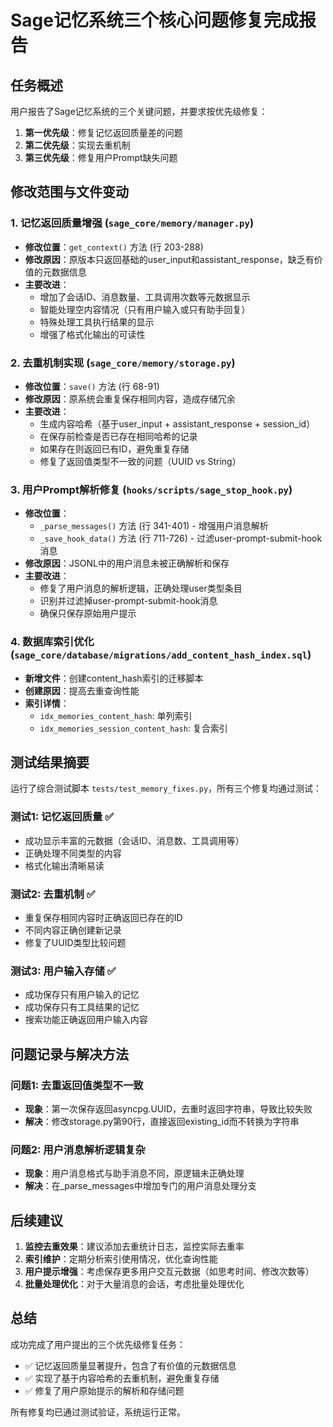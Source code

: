 # Sage记忆系统三个核心问题修复完成报告

## 任务概述

用户报告了Sage记忆系统的三个关键问题，并要求按优先级修复：
1. **第一优先级**：修复记忆返回质量差的问题
2. **第二优先级**：实现去重机制
3. **第三优先级**：修复用户Prompt缺失问题

## 修改范围与文件变动

### 1. 记忆返回质量增强 (`sage_core/memory/manager.py`)
- **修改位置**：`get_context()` 方法 (行 203-288)
- **修改原因**：原版本只返回基础的user_input和assistant_response，缺乏有价值的元数据信息
- **主要改进**：
  - 增加了会话ID、消息数量、工具调用次数等元数据显示
  - 智能处理空内容情况（只有用户输入或只有助手回复）
  - 特殊处理工具执行结果的显示
  - 增强了格式化输出的可读性

### 2. 去重机制实现 (`sage_core/memory/storage.py`)
- **修改位置**：`save()` 方法 (行 68-91)
- **修改原因**：原系统会重复保存相同内容，造成存储冗余
- **主要改进**：
  - 生成内容哈希（基于user_input + assistant_response + session_id）
  - 在保存前检查是否已存在相同哈希的记录
  - 如果存在则返回已有ID，避免重复存储
  - 修复了返回值类型不一致的问题（UUID vs String）

### 3. 用户Prompt解析修复 (`hooks/scripts/sage_stop_hook.py`)
- **修改位置**：
  - `_parse_messages()` 方法 (行 341-401) - 增强用户消息解析
  - `_save_hook_data()` 方法 (行 711-726) - 过滤user-prompt-submit-hook消息
- **修改原因**：JSONL中的用户消息未被正确解析和保存
- **主要改进**：
  - 修复了用户消息的解析逻辑，正确处理user类型条目
  - 识别并过滤掉user-prompt-submit-hook消息
  - 确保只保存原始用户提示

### 4. 数据库索引优化 (`sage_core/database/migrations/add_content_hash_index.sql`)
- **新增文件**：创建content_hash索引的迁移脚本
- **创建原因**：提高去重查询性能
- **索引详情**：
  - `idx_memories_content_hash`: 单列索引
  - `idx_memories_session_content_hash`: 复合索引

## 测试结果摘要

运行了综合测试脚本 `tests/test_memory_fixes.py`，所有三个修复均通过测试：

### 测试1: 记忆返回质量 ✅
- 成功显示丰富的元数据（会话ID、消息数、工具调用等）
- 正确处理不同类型的内容
- 格式化输出清晰易读

### 测试2: 去重机制 ✅
- 重复保存相同内容时正确返回已存在的ID
- 不同内容正确创建新记录
- 修复了UUID类型比较问题

### 测试3: 用户输入存储 ✅
- 成功保存只有用户输入的记忆
- 成功保存只有工具结果的记忆
- 搜索功能正确返回用户输入内容

## 问题记录与解决方法

### 问题1: 去重返回值类型不一致
- **现象**：第一次保存返回asyncpg.UUID，去重时返回字符串，导致比较失败
- **解决**：修改storage.py第90行，直接返回existing_id而不转换为字符串

### 问题2: 用户消息解析逻辑复杂
- **现象**：用户消息格式与助手消息不同，原逻辑未正确处理
- **解决**：在_parse_messages中增加专门的用户消息处理分支

## 后续建议

1. **监控去重效果**：建议添加去重统计日志，监控实际去重率
2. **索引维护**：定期分析索引使用情况，优化查询性能
3. **用户提示增强**：考虑保存更多用户交互元数据（如思考时间、修改次数等）
4. **批量处理优化**：对于大量消息的会话，考虑批量处理优化

## 总结

成功完成了用户提出的三个优先级修复任务：
- ✅ 记忆返回质量显著提升，包含了有价值的元数据信息
- ✅ 实现了基于内容哈希的去重机制，避免重复存储
- ✅ 修复了用户原始提示的解析和存储问题

所有修复均已通过测试验证，系统运行正常。